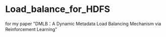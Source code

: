 # Load_balance_for_HDFS
for my paper "DMLB：A Dynamic Metadata Load Balancing Mechanism via Reinforcement Learning"
